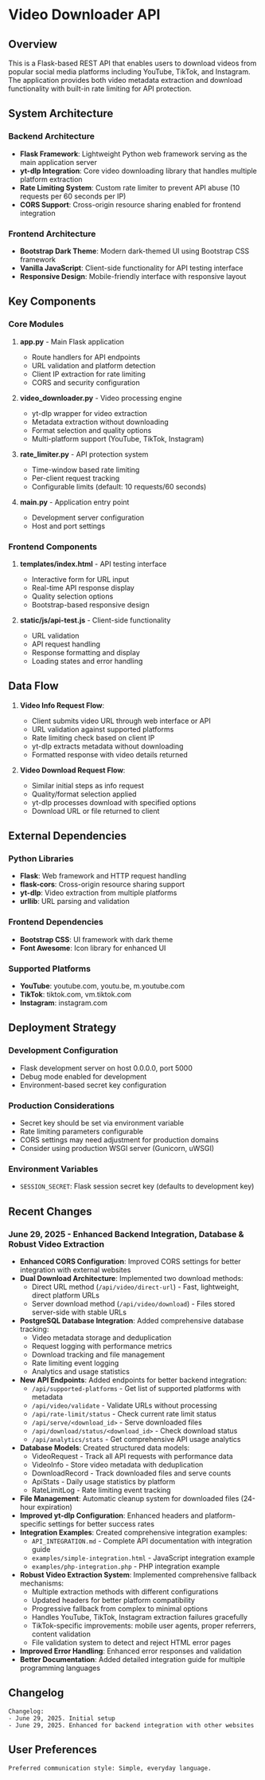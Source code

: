 # Video Downloader API

## Overview

This is a Flask-based REST API that enables users to download videos from popular social media platforms including YouTube, TikTok, and Instagram. The application provides both video metadata extraction and download functionality with built-in rate limiting for API protection.

## System Architecture

### Backend Architecture
- **Flask Framework**: Lightweight Python web framework serving as the main application server
- **yt-dlp Integration**: Core video downloading library that handles multiple platform extraction
- **Rate Limiting System**: Custom rate limiter to prevent API abuse (10 requests per 60 seconds per IP)
- **CORS Support**: Cross-origin resource sharing enabled for frontend integration

### Frontend Architecture
- **Bootstrap Dark Theme**: Modern dark-themed UI using Bootstrap CSS framework
- **Vanilla JavaScript**: Client-side functionality for API testing interface
- **Responsive Design**: Mobile-friendly interface with responsive layout

## Key Components

### Core Modules

1. **app.py** - Main Flask application
   - Route handlers for API endpoints
   - URL validation and platform detection
   - Client IP extraction for rate limiting
   - CORS and security configuration

2. **video_downloader.py** - Video processing engine
   - yt-dlp wrapper for video extraction
   - Metadata extraction without downloading
   - Format selection and quality options
   - Multi-platform support (YouTube, TikTok, Instagram)

3. **rate_limiter.py** - API protection system
   - Time-window based rate limiting
   - Per-client request tracking
   - Configurable limits (default: 10 requests/60 seconds)

4. **main.py** - Application entry point
   - Development server configuration
   - Host and port settings

### Frontend Components

1. **templates/index.html** - API testing interface
   - Interactive form for URL input
   - Real-time API response display
   - Quality selection options
   - Bootstrap-based responsive design

2. **static/js/api-test.js** - Client-side functionality
   - URL validation
   - API request handling
   - Response formatting and display
   - Loading states and error handling

## Data Flow

1. **Video Info Request Flow**:
   - Client submits video URL through web interface or API
   - URL validation against supported platforms
   - Rate limiting check based on client IP
   - yt-dlp extracts metadata without downloading
   - Formatted response with video details returned

2. **Video Download Request Flow**:
   - Similar initial steps as info request
   - Quality/format selection applied
   - yt-dlp processes download with specified options
   - Download URL or file returned to client

## External Dependencies

### Python Libraries
- **Flask**: Web framework and HTTP request handling
- **flask-cors**: Cross-origin resource sharing support
- **yt-dlp**: Video extraction from multiple platforms
- **urllib**: URL parsing and validation

### Frontend Dependencies
- **Bootstrap CSS**: UI framework with dark theme
- **Font Awesome**: Icon library for enhanced UI

### Supported Platforms
- **YouTube**: youtube.com, youtu.be, m.youtube.com
- **TikTok**: tiktok.com, vm.tiktok.com
- **Instagram**: instagram.com

## Deployment Strategy

### Development Configuration
- Flask development server on host 0.0.0.0, port 5000
- Debug mode enabled for development
- Environment-based secret key configuration

### Production Considerations
- Secret key should be set via environment variable
- Rate limiting parameters configurable
- CORS settings may need adjustment for production domains
- Consider using production WSGI server (Gunicorn, uWSGI)

### Environment Variables
- `SESSION_SECRET`: Flask session secret key (defaults to development key)

## Recent Changes

### June 29, 2025 - Enhanced Backend Integration, Database & Robust Video Extraction
- **Enhanced CORS Configuration**: Improved CORS settings for better integration with external websites
- **Dual Download Architecture**: Implemented two download methods:
  - Direct URL method (`/api/video/direct-url`) - Fast, lightweight, direct platform URLs
  - Server download method (`/api/video/download`) - Files stored server-side with stable URLs
- **PostgreSQL Database Integration**: Added comprehensive database tracking:
  - Video metadata storage and deduplication
  - Request logging with performance metrics
  - Download tracking and file management
  - Rate limiting event logging
  - Analytics and usage statistics
- **New API Endpoints**: Added endpoints for better backend integration:
  - `/api/supported-platforms` - Get list of supported platforms with metadata
  - `/api/video/validate` - Validate URLs without processing
  - `/api/rate-limit/status` - Check current rate limit status
  - `/api/serve/<download_id>` - Serve downloaded files
  - `/api/download/status/<download_id>` - Check download status
  - `/api/analytics/stats` - Get comprehensive API usage analytics
- **Database Models**: Created structured data models:
  - VideoRequest - Track all API requests with performance data
  - VideoInfo - Store video metadata with deduplication
  - DownloadRecord - Track downloaded files and serve counts
  - ApiStats - Daily usage statistics by platform
  - RateLimitLog - Rate limiting event tracking
- **File Management**: Automatic cleanup system for downloaded files (24-hour expiration)
- **Improved yt-dlp Configuration**: Enhanced headers and platform-specific settings for better success rates
- **Integration Examples**: Created comprehensive integration examples:
  - `API_INTEGRATION.md` - Complete API documentation with integration guide
  - `examples/simple-integration.html` - JavaScript integration example
  - `examples/php-integration.php` - PHP integration example
- **Robust Video Extraction System**: Implemented comprehensive fallback mechanisms:
  - Multiple extraction methods with different configurations
  - Updated headers for better platform compatibility
  - Progressive fallback from complex to minimal options
  - Handles YouTube, TikTok, Instagram extraction failures gracefully
  - TikTok-specific improvements: mobile user agents, proper referrers, content validation
  - File validation system to detect and reject HTML error pages
- **Improved Error Handling**: Enhanced error responses and validation
- **Better Documentation**: Added detailed integration guide for multiple programming languages

## Changelog

```
Changelog:
- June 29, 2025. Initial setup
- June 29, 2025. Enhanced for backend integration with other websites
```

## User Preferences

```
Preferred communication style: Simple, everyday language.
```
